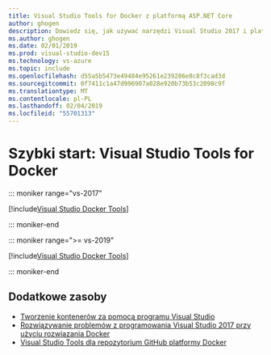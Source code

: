 ```yaml
---
title: Visual Studio Tools for Docker z platformą ASP.NET Core
author: ghogen
description: Dowiedz się, jak używać narzędzi Visual Studio 2017 i platformy Docker for Windows
ms.author: ghogen
ms.date: 02/01/2019
ms.prod: visual-studio-dev15
ms.technology: vs-azure
ms.topic: include
ms.openlocfilehash: d55a5b5473e49484e95261e239286e8c8f3cad3d
ms.sourcegitcommit: 0f7411c1a47d996907a028e920b73b53c2098c9f
ms.translationtype: MT
ms.contentlocale: pl-PL
ms.lasthandoff: 02/04/2019
ms.locfileid: "55701313"
---
```

# <a name="quickstart-visual-studio-tools-for-docker"></a>Szybki start: Visual Studio Tools for Docker

::: moniker range="vs-2017"

[!include[Visual Studio Docker Tools](includes/vs-2017/docker-tools.md)]

::: moniker-end

::: moniker range=">= vs-2019"

[!include[Visual Studio Docker Tools](includes/vs-2019/docker-tools.md)]

::: moniker-end

## <a name="additional-resources"></a>Dodatkowe zasoby

* [Tworzenie kontenerów za pomocą programu Visual Studio](/visualstudio/containers)
* [Rozwiązywanie problemów z programowania Visual Studio 2017 przy użyciu rozwiązania Docker](vs-azure-tools-docker-troubleshooting-docker-errors.md)
* [Visual Studio Tools dla repozytorium GitHub platformy Docker](https://github.com/Microsoft/DockerTools)

[0]:media/vs-azure-tools-docker-hosting-web-apps-in-docker/vs-acr-provisioning-dialog.png
